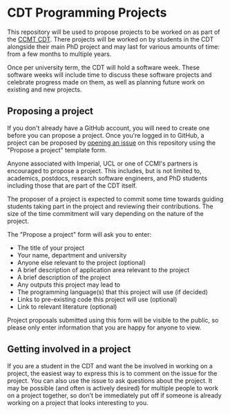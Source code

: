 # CDT Programming Projects

This repository will be used to propose projects to be worked on as part of the
[CCMT CDT](https://ccmi-cdt.org/). There projects will be worked on by students
in the CDT alongside their main PhD project and may last for various amounts of
time: from a few months to multiple years.

Once per university term, the CDT will hold a software week. These software weeks will include
time to discuss these software projects and celebrate progress made on them, as well as planning
future work on existing and new projects.

## Proposing a project

If you don't already have a GitHub account, you will need to create one before you can propose a project.
Once you're logged in to GitHub, a project can be proposed by [opening an issue](https://github.com/UCL-ARC/cdt-programming-projects/issues)
on this repository using the "Propose a project" template form.

Anyone associated with Imperial, UCL or one of CCMI's partners is encouraged to propose a project.
This includes, but is not limited to, academics, postdocs, research software engineers, and PhD students
including those that are part of the CDT itself.

The proposer of a project is expected to commit some time towards guiding students taking part
in the project and reviewing their contributions. The size of the time commitment will vary
depending on the nature of the project.

The "Propose a project" form will ask you to enter:

- The title of your project
- Your name, department and university
- Anyone else relevant to the project (optional)
- A brief description of application area relevant to the project
- A brief description of the project
- Any outputs this project may lead to
- The programming language(s) that this project will use (if decided)
- Links to pre-existing code this project will use (optional)
- Link to relevant literature (optional)

Project proposals submitted using this form will be visible to the public, so please only enter
information that you are happy for anyone to view.

## Getting involved in a project

If you are a student in the CDT and want the be involved in working on a project,
the easiest way to express this is to comment on the issue for the project. You can also
use the issue to ask questions about the project.
It may be possible (and often is actively desired) for multiple people to work on a
project together, so don't be immediately put off if someone is already working
on a project that looks interesting to you.
